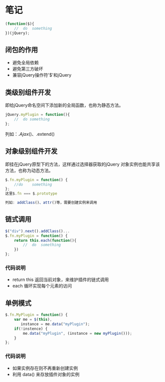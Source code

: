 # 笔记

``` JavaScript
(function($){
	//	do	something
})(jQuery);
```

##	闭包的作用

+	避免全局依赖
+	避免第三方破坏
+	兼容jQuery操作符'$'和jQuery

##	类级别组件开发

即给jQuery命名空间下添加新的全局函数，也称为静态方法。

``` JavaScript
jQuery.myPlugin = function(){
	//	do something
};
```

列如：$.Ajax()、$.extend()
##	对象级别组件开发

即挂在jQuery原型下的方法，这样通过选择器获取的jQuery 对象实例也能共享该方法，也称为动态方法。

``` JavaScript
$.fn.myPlugin = function() {
	//do	something
};
这里$.fn === $.prototype

列如: addClass()、attr()等，需要创建实例来调用
```

##	链式调用

``` JavaScript
$("div").next().addClass()...
$.fn.myPlugin = function() {
	return this.each(function(){
		//	do	something
	})
};
```

###   代码说明
- return this 返回当前对象，来维护插件的链式调用
- each  循环实现每个元素的访问

##	单例模式

``` JavaScript
$.fn.MyPlugin = function() {
	var me = $(this),
	   instance = me.data("myPlugin");
	if(!instence) {
		me.data("myPlugin", (instance = new myPlugin()));
	}
};
```

###	代码说明
+ 如果实例存在则不再重新创建实例
+ 利用 data() 来存放插件对象的实例

